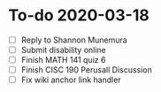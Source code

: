 # To-do 2020-03-18

- [ ] Reply to Shannon Munemura
- [ ] Submit disability online
- [ ] Finish MATH 141 quiz 6
- [ ] Finish CISC 190 Perusall Discussion
- [ ] Fix wiki anchor link handler
